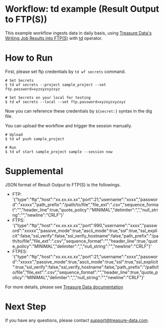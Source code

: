 # Workflow: td example (Result Output to FTP(S))

This example workflow ingests data in daily basis, using [Treasure Data's Writing Job Results into FTP(S)](https://docs.treasuredata.com/articles/result-into-ftp) with [td](http://docs.digdag.io/operators/td.html) operator.

# How to Run

First, please set ftp credentials by `td wf secrets` command.

    # Set Secrets
    $ td wf secrets --project sample_project --set ftp.password=xyzxyzxyzxyz

    # Set Secrets on your local for testing
    $ td wf secrets --local --set ftp.password=xyzxyzxyzxyz

Now you can reference these credentials by `${secret:}` syntax in the dig file.

You can upload the workflow and trigger the session manually.

    # Upload
    $ td wf push sample_project
    
    # Run
    $ td wf start sample_project sample --session now
    
# Supplemental

JSON format of Result Output to FTP(S) is the followings.

- FTP: '{"type":"ftp","host":"xx.xx.xx.xx","port":21,"username":"xxxx","password":"xxxxx","path_prefix":"/path/to/file","file_ext":".csv","sequence_format":"","header_line":true,"quote_policy":"MINIMAL","delimiter":",","null_string":"","newline":"CRLF"}'
- FTPS: '{"type":"ftp","host":"xx.xx.xx.xx","port":990,"username":"xxxx","password":"xxxxx","passive_mode":true,"ascii_mode":true,"ssl":true,"ssl_explicit":false,"ssl_verify":false,"ssl_verify_hostname":false,"path_prefix":"/path/to/file","file_ext":".csv","sequence_format":"","header_line":true,"quote_policy":"MINIMAL","delimiter":",","null_string":"","newline":"CRLF"}'
- FTPES: '{"type":"ftp","host":"xx.xx.xx.xx","port":21,"username":"xxxx","password":"xxxxx","passive_mode":true,"ascii_mode":true,"ssl":true,"ssl_explicit":true,"ssl_verify":false,"ssl_verify_hostname":false,"path_prefix":"/path/to/file","file_ext":".csv","sequence_format":"","header_line":true,"quote_policy":"MINIMAL","delimiter":",","null_string":"","newline":"CRLF"}'

For more details, please see [Treasure Data documentation](https://docs.treasuredata.com/articles/result-into-ftp)

# Next Step

If you have any questions, please contact support@treasure-data.com.
